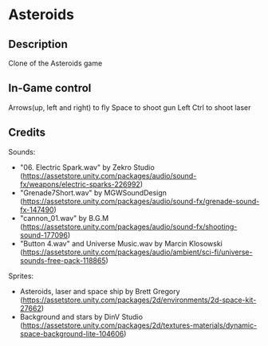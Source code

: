 # Asteroids
## Description
Clone of the Asteroids game

## In-Game control
Arrows(up, left and right) to fly
Space to shoot gun
Left Ctrl to shoot laser

## Credits
Sounds:
- "06. Electric Spark.wav" by Zekro Studio (https://assetstore.unity.com/packages/audio/sound-fx/weapons/electric-sparks-226992)
- "Grenade7Short.wav" by MGWSoundDesign (https://assetstore.unity.com/packages/audio/sound-fx/grenade-sound-fx-147490)
- "cannon_01.wav" by B.G.M (https://assetstore.unity.com/packages/audio/sound-fx/shooting-sound-177096)
- "Button 4.wav" and Universe Music.wav by Marcin Klosowski (https://assetstore.unity.com/packages/audio/ambient/sci-fi/universe-sounds-free-pack-118865)

Sprites:
- Asteroids, laser and space ship by Brett Gregory (https://assetstore.unity.com/packages/2d/environments/2d-space-kit-27662)
- Background and stars by DinV Studio (https://assetstore.unity.com/packages/2d/textures-materials/dynamic-space-background-lite-104606)
